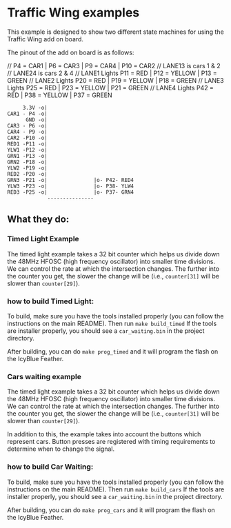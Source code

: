 # Traffic Wing examples

This example is designed to show two different state machines for using the Traffic Wing add on board.

The pinout of the add on board is as follows:

// P4 = CAR1 | P6 = CAR3 | P9 = CAR4 | P10 = CAR2
// LANE13 is cars 1 & 2
// LANE24 is cars 2 & 4
// LANE1 Lights P11 = RED | P12 = YELLOW | P13 = GREEN
// LANE2 Lights P20 = RED | P19 = YELLOW | P18 = GREEN 
// LANE3 Lights P25 = RED | P23 = YELLOW | P21 = GREEN 
// LANE4 Lights P42 = RED | P38 = YELLOW | P37 = GREEN

```text
     3.3V -o|
CAR1 - P4 -o|
      GND -o|
CAR3 - P6 -o|
CAR4 - P9 -o|
CAR2 -P10 -o|
RED1 -P11 -o|
YLW1 -P12 -o|
GRN1 -P13 -o|
GRN2 -P18 -o|
YLW2 -P19 -o|
RED2 -P20 -o|
GRN3 -P21 -o|               |o- P42- RED4
YLW3 -P23 -o|               |o- P38- YLW4
RED3 -P25 -o|               |o- P37- GRN4
             --------------- 
```

## What they do: ##

### Timed Light Example ###

The timed light example takes a 32 bit counter which helps us divide down the 48MHz HFOSC (high frequency oscillator) into smaller time divisions.
We can control the rate at which the intersection changes. The further into the counter you get, the slower the change will be (i.e., `counter[31]` will be slower than `counter[29]`).

### how to build Timed Light:

To build, make sure you have the tools installed properly (you can follow the instructions on the main README).
Then run `make build_timed` If the tools are installer properly, you should see a `car_waiting.bin` in the project directory.

After building, you can do `make prog_timed` and it will program the flash on the IcyBlue Feather.

### Cars waiting example ###

The timed light example takes a 32 bit counter which helps us divide down the 48MHz HFOSC (high frequency oscillator) into smaller time divisions.
We can control the rate at which the intersection changes. The further into the counter you get, the slower the change will be (i.e., `counter[31]` will be slower than `counter[29]`).

In addition to this, the example takes into account the buttons which represent cars. Button presses are registered with timing requirements to determine when to change the signal.

### how to build Car Waiting:

To build, make sure you have the tools installed properly (you can follow the instructions on the main README).
Then run `make build_cars` If the tools are installer properly, you should see a `car_waiting.bin` in the project directory.

After building, you can do `make prog_cars` and it will program the flash on the IcyBlue Feather.
